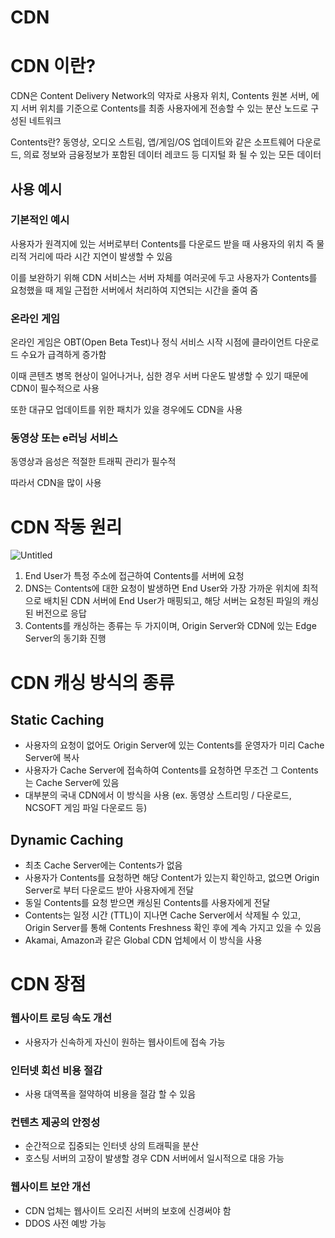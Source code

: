 # CDN

# CDN 이란?

CDN은 Content Delivery Network의 약자로 사용자 위치, Contents 원본 서버, 에지 서버 위치를 기준으로 Contents를 최종 사용자에게 전송할 수 있는 분산 노드로 구성된 네트워크

Contents란?
동영상, 오디오 스트림, 앱/게임/OS 업데이트와 같은 소프트웨어 다운로드, 의료 정보와 금융정보가 포함된 데이터 레코드 등 디지털 화 될 수 있는 모든 데이터

## 사용 예시

### 기본적인 예시

사용자가 원격지에 있는 서버로부터 Contents를 다운로드 받을 때 사용자의 위치 즉 물리적 거리에 따라 시간 지연이 발생할 수 있음

이를 보완하기 위해 CDN 서비스는 서버 자체를 여러곳에 두고 사용자가 Contents를 요청했을 때 제일 근접한 서버에서 처리하여 지연되는 시간을 줄여 줌

### 온라인 게임

온라인 게임은 OBT(Open Beta Test)나 정식 서비스 시작 시점에 클라이언트 다운로드 수요가 급격하게 증가함

이때 콘텐츠 병목 현상이 일어나거나, 심한 경우 서버 다운도 발생할 수 있기 때문에 CDN이 필수적으로 사용

또한 대규모 업데이트를 위한 패치가 있을 경우에도 CDN을 사용

### 동영상 또는 e러닝 서비스

동영상과 음성은 적절한 트래픽 관리가 필수적

따라서 CDN을 많이 사용

# CDN 작동 원리

![Untitled](https://user-images.githubusercontent.com/48611456/100953338-bd56b280-3555-11eb-9373-29d7b69f795d.png)

1. End User가 특정 주소에 접근하여 Contents를 서버에 요청
2. DNS는 Contents에 대한 요청이 발생하면 End User와 가장 가까운 위치에 최적으로 배치된 CDN 서버에 End User가 매핑되고, 해당 서버는 요청된 파일의 캐싱 된 버전으로 응답
3. Contents를 캐싱하는 종류는 두 가지이며, Origin Server와 CDN에 있는 Edge Server의 동기화 진행

# CDN 캐싱 방식의 종류

## Static Caching

- 사용자의 요청이 없어도 Origin Server에 있는 Contents를 운영자가 미리 Cache Server에 복사
- 사용자가 Cache Server에 접속하여 Contents를 요청하면 무조건 그 Contents는 Cache Server에 있음
- 대부분의 국내 CDN에서 이 방식을 사용 (ex. 동영상 스트리밍 / 다운로드, NCSOFT 게임 파일 다운로드 등)

## Dynamic Caching

- 최초 Cache Server에는 Contents가 없음
- 사용자가 Contents를 요청하면 해당 Content가 있는지 확인하고, 없으면 Origin Server로 부터 다운로드 받아 사용자에게 전달
- 동일 Contents를 요청 받으면 캐싱된 Contents를 사용자에게 전달
- Contents는 일정 시간 (TTL)이 지나면 Cache Server에서 삭제될 수 있고, Origin Server를 통해 Contents Freshness 확인 후에 계속 가지고 있을 수 있음
- Akamai, Amazon과 같은 Global CDN 업체에서 이 방식을 사용

# CDN 장점

### 웹사이트 로딩 속도 개선

- 사용자가 신속하게 자신이 원하는 웹사이트에 접속 가능

### 인터넷 회선 비용 절감

- 사용 대역폭을 절약하여 비용을 절감 할 수 있음

### 컨텐츠 제공의 안정성

- 순간적으로 집중되는 인터넷 상의 트래픽을 분산
- 호스팅 서버의 고장이 발생할 경우 CDN 서버에서 일시적으로 대응 가능

### 웹사이트 보안 개선

- CDN 업체는 웹사이트 오리진 서버의 보호에 신경써야 함
- DDOS 사전 예방 가능